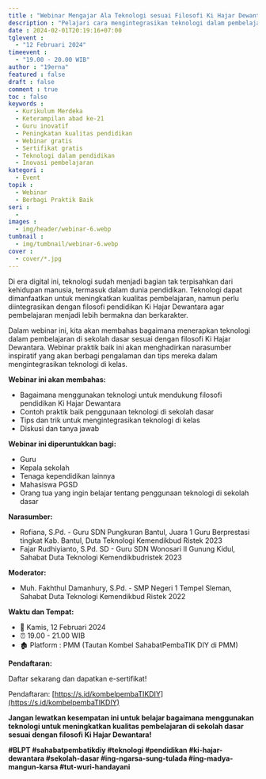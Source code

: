 ```yaml
---
title : "Webinar Mengajar Ala Teknologi sesuai Filosofi Ki Hajar Dewantara di Sekolah Dasar"
description : "Pelajari cara mengintegrasikan teknologi dalam pembelajaran di sekolah dasar sesuai filosofi Ki Hajar Dewantara dengan mengikuti webinar gratis ini. Dapatkan ilmu dan sertifikat untuk meningkatkan kualitas pembelajaran!"
date : 2024-02-01T20:19:16+07:00
tglevent : 
  - "12 Februari 2024"
timeevent : 
  - "19.00 - 20.00 WIB"
author : "19erna"
featured : false
draft : false
comment : true
toc : false
keywords : 
  - Kurikulum Merdeka
  - Keterampilan abad ke-21
  - Guru inovatif
  - Peningkatan kualitas pendidikan
  - Webinar gratis
  - Sertifikat gratis
  - Teknologi dalam pendidikan
  - Inovasi pembelajaran
kategori : 
  - Event
topik :
  - Webinar
  - Berbagi Praktik Baik
seri : 
  - 
images : 
  - img/header/webinar-6.webp
tumbnail : 
  - img/tumbnail/webinar-6.webp
cover : 
  - cover/*.jpg
---
```


Di era digital ini, teknologi sudah menjadi bagian tak terpisahkan dari kehidupan manusia, termasuk dalam dunia pendidikan. Teknologi dapat dimanfaatkan untuk meningkatkan kualitas pembelajaran, namun perlu diintegrasikan dengan filosofi pendidikan Ki Hajar Dewantara agar pembelajaran menjadi lebih bermakna dan berkarakter.

Dalam webinar ini, kita akan membahas bagaimana menerapkan teknologi dalam pembelajaran di sekolah dasar sesuai dengan filosofi Ki Hajar Dewantara. Webinar praktik baik ini akan menghadirkan narasumber inspiratif yang akan berbagi pengalaman dan tips mereka dalam mengintegrasikan teknologi di kelas.

**Webinar ini akan membahas:**

* Bagaimana menggunakan teknologi untuk mendukung filosofi pendidikan Ki Hajar Dewantara
* Contoh praktik baik penggunaan teknologi di sekolah dasar
* Tips dan trik untuk mengintegrasikan teknologi di kelas
* Diskusi dan tanya jawab

**Webinar ini diperuntukkan bagi:**

* Guru
* Kepala sekolah
* Tenaga kependidikan lainnya
* Mahasiswa PGSD
* Orang tua yang ingin belajar tentang penggunaan teknologi di sekolah dasar

**Narasumber:**

* Rofiana, S.Pd. - Guru SDN Pungkuran Bantul, Juara 1 Guru Berprestasi tingkat Kab. Bantul, Duta Teknologi Kemendikbud Ristek 2023
* Fajar Rudhiyianto, S.Pd. SD - Guru SDN Wonosari II Gunung Kidul, Sahabat Duta Teknologi Kemendikbudristek 2023

**Moderator:**

* Muh. Fakhthul Damanhury, S.Pd. - SMP Negeri 1 Tempel Sleman, Sahabat Duta Teknologi Kemendikbud Ristek 2022

**Waktu dan Tempat:**

- 📆 Kamis, 12 Februari 2024
- ⏰ 19.00 - 21.00 WIB
- 🏚️ Platform : PMM (Tautan Kombel SahabatPembaTIK DIY di PMM)

**Pendaftaran:**

Daftar sekarang dan dapatkan e-sertifikat!

Pendaftaran: [https://s.id/kombelpembaTIKDIY](https://s.id/kombelpembaTIKDIY)

**Jangan lewatkan kesempatan ini untuk belajar bagaimana menggunakan teknologi untuk meningkatkan kualitas pembelajaran di sekolah dasar sesuai dengan filosofi Ki Hajar Dewantara!**

**#BLPT #sahabatpembatikdiy #teknologi #pendidikan #ki-hajar-dewantara #sekolah-dasar #ing-ngarsa-sung-tulada #ing-madya-mangun-karsa #tut-wuri-handayani**
